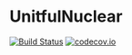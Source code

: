 # UnitfulNuclear

[![Build Status](https://travis-ci.org/djsegal/UnitfulNuclear.jl.svg?branch=master)](https://travis-ci.org/djsegal/UnitfulNuclear.jl) [![codecov.io](http://codecov.io/github/djsegal/UnitfulNuclear.jl/coverage.svg?branch=master)](http://codecov.io/github/djsegal/UnitfulNuclear.jl?branch=master)
